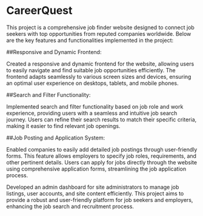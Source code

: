 # CareerQuest
This project is a comprehensive job finder website designed to connect job seekers with top opportunities from reputed companies worldwide. Below are the key features and functionalities implemented in the project:


##Responsive and Dynamic Frontend:

Created a responsive and dynamic frontend for the website, allowing users to easily navigate and find suitable job opportunities efficiently.
The frontend adapts seamlessly to various screen sizes and devices, ensuring an optimal user experience on desktops, tablets, and mobile phones.


##Search and Filter Functionality:

Implemented search and filter functionality based on job role and work experience, providing users with a seamless and intuitive job search journey.
Users can refine their search results to match their specific criteria, making it easier to find relevant job openings.


##Job Posting and Application System:

Enabled companies to easily add detailed job postings through user-friendly forms. This feature allows employers to specify job roles, requirements, and other pertinent details.
Users can apply for jobs directly through the website using comprehensive application forms, streamlining the job application process.



Developed an admin dashboard for site administrators to manage job listings, user accounts, and site content efficiently.
This project aims to provide a robust and user-friendly platform for job seekers and employers, enhancing the job search and recruitment process.
